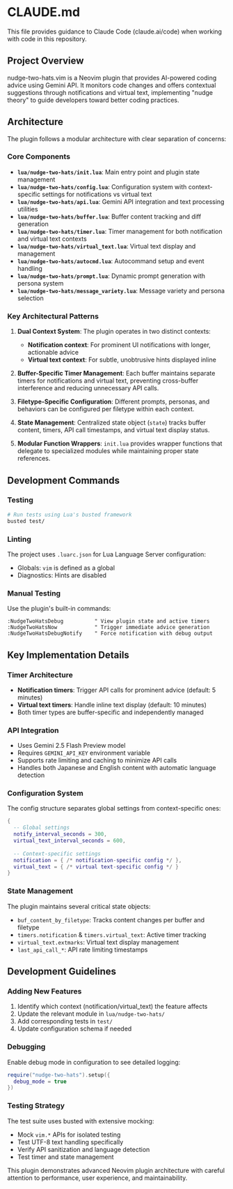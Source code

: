 # CLAUDE.md

This file provides guidance to Claude Code (claude.ai/code) when working with code in this repository.

## Project Overview

nudge-two-hats.vim is a Neovim plugin that provides AI-powered coding advice using Gemini API. It monitors code changes and offers contextual suggestions through notifications and virtual text, implementing "nudge theory" to guide developers toward better coding practices.

## Architecture

The plugin follows a modular architecture with clear separation of concerns:

### Core Components

- **`lua/nudge-two-hats/init.lua`**: Main entry point and plugin state management
- **`lua/nudge-two-hats/config.lua`**: Configuration system with context-specific settings for notifications vs virtual text
- **`lua/nudge-two-hats/api.lua`**: Gemini API integration and text processing utilities
- **`lua/nudge-two-hats/buffer.lua`**: Buffer content tracking and diff generation
- **`lua/nudge-two-hats/timer.lua`**: Timer management for both notification and virtual text contexts
- **`lua/nudge-two-hats/virtual_text.lua`**: Virtual text display and management
- **`lua/nudge-two-hats/autocmd.lua`**: Autocommand setup and event handling
- **`lua/nudge-two-hats/prompt.lua`**: Dynamic prompt generation with persona system
- **`lua/nudge-two-hats/message_variety.lua`**: Message variety and persona selection

### Key Architectural Patterns

1. **Dual Context System**: The plugin operates in two distinct contexts:
   - **Notification context**: For prominent UI notifications with longer, actionable advice
   - **Virtual text context**: For subtle, unobtrusive hints displayed inline

2. **Buffer-Specific Timer Management**: Each buffer maintains separate timers for notifications and virtual text, preventing cross-buffer interference and reducing unnecessary API calls.

3. **Filetype-Specific Configuration**: Different prompts, personas, and behaviors can be configured per filetype within each context.

4. **State Management**: Centralized state object (`state`) tracks buffer content, timers, API call timestamps, and virtual text display status.

5. **Modular Function Wrappers**: `init.lua` provides wrapper functions that delegate to specialized modules while maintaining proper state references.

## Development Commands

### Testing
```bash
# Run tests using Lua's busted framework
busted test/
```

### Linting
The project uses `.luarc.json` for Lua Language Server configuration:
- Globals: `vim` is defined as a global
- Diagnostics: Hints are disabled

### Manual Testing
Use the plugin's built-in commands:
```vim
:NudgeTwoHatsDebug          " View plugin state and active timers
:NudgeTwoHatsNow            " Trigger immediate advice generation
:NudgeTwoHatsDebugNotify    " Force notification with debug output
```

## Key Implementation Details

### Timer Architecture
- **Notification timers**: Trigger API calls for prominent advice (default: 5 minutes)
- **Virtual text timers**: Handle inline text display (default: 10 minutes)
- Both timer types are buffer-specific and independently managed

### API Integration
- Uses Gemini 2.5 Flash Preview model
- Requires `GEMINI_API_KEY` environment variable
- Supports rate limiting and caching to minimize API calls
- Handles both Japanese and English content with automatic language detection

### Configuration System
The config structure separates global settings from context-specific ones:
```lua
{
  -- Global settings
  notify_interval_seconds = 300,
  virtual_text_interval_seconds = 600,
  
  -- Context-specific settings
  notification = { /* notification-specific config */ },
  virtual_text = { /* virtual text-specific config */ }
}
```

### State Management
The plugin maintains several critical state objects:
- `buf_content_by_filetype`: Tracks content changes per buffer and filetype
- `timers.notification` & `timers.virtual_text`: Active timer tracking
- `virtual_text.extmarks`: Virtual text display management
- `last_api_call_*`: API rate limiting timestamps

## Development Guidelines

### Adding New Features
1. Identify which context (notification/virtual_text) the feature affects
2. Update the relevant module in `lua/nudge-two-hats/`
3. Add corresponding tests in `test/`
4. Update configuration schema if needed

### Debugging
Enable debug mode in configuration to see detailed logging:
```lua
require("nudge-two-hats").setup({
  debug_mode = true
})
```

### Testing Strategy
The test suite uses busted with extensive mocking:
- Mock `vim.*` APIs for isolated testing
- Test UTF-8 text handling specifically
- Verify API sanitization and language detection
- Test timer and state management

This plugin demonstrates advanced Neovim plugin architecture with careful attention to performance, user experience, and maintainability.